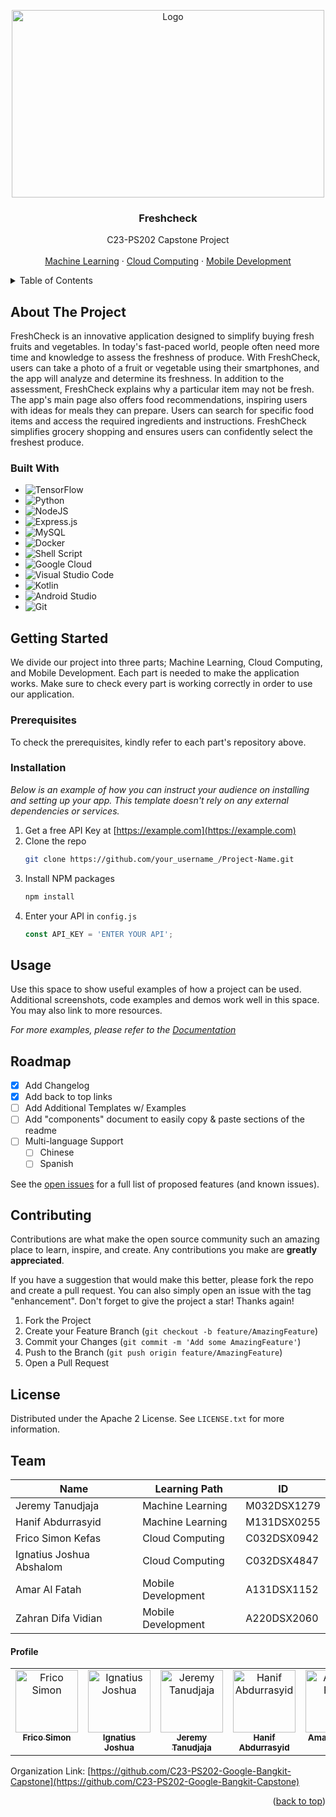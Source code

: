 <a name="readme-top"></a>

<!-- PROJECT LOGO -->
<div align="center">
    <img src="https://storage.googleapis.com/freshcheck-c23-ps202f/asset/freshcheck-logo.png" alt="Logo" width="500" height="300">
  </a>

  <h3 align="center">Freshcheck</h3>

  <p align="center">
    C23-PS202 Capstone Project
    <br />
    <br />
    <a href="https://github.com/C23-PS202-Google-Bangkit-Capstone/Machine-Learning">Machine Learning</a>
    ·
    <a href="https://github.com/C23-PS202-Google-Bangkit-Capstone/Cloud-Computing">Cloud Computing</a>
    ·
    <a href="https://github.com/C23-PS202-Google-Bangkit-Capstone/Mobile-Development">Mobile Development</a>
  </p>
</div>

<!-- TABLE OF CONTENTS -->
<details>
  <summary>Table of Contents</summary>
  <ol>
    <li>
      <a href="#about-the-project">About The Project</a>
      <ul>
        <li><a href="#built-with">Built With</a></li>
      </ul>
    </li>
    <li>
      <a href="#getting-started">Getting Started</a>
      <ul>
        <li><a href="#prerequisites">Prerequisites</a></li>
        <li><a href="#installation">Installation</a></li>
      </ul>
    </li>
    <li><a href="#usage">Usage</a></li>
    <li><a href="#roadmap">Roadmap</a></li>
    <li><a href="#contributing">Contributing</a></li>
    <li><a href="#license">License</a></li>
    <li><a href="#team">Team</a></li>
  </ol>
</details>

<!-- ABOUT THE PROJECT -->
## About The Project

FreshCheck is an innovative application designed to simplify buying fresh fruits and vegetables.
In today's fast-paced world, people often need more time and knowledge to assess the freshness of produce.
With FreshCheck, users can take a photo of a fruit or vegetable using their smartphones, and the app will analyze 
and determine its freshness. In addition to the assessment, FreshCheck explains why a particular item may not be fresh. 
The app's main page also offers food recommendations, inspiring users with ideas for meals they can prepare. 
Users can search for specific food items and access the required ingredients and instructions. 
FreshCheck simplifies grocery shopping and ensures users can confidently select the freshest produce.

### Built With

* ![TensorFlow](https://img.shields.io/badge/TensorFlow-%23FF6F00.svg?style=for-the-badge&logo=TensorFlow&logoColor=white)
* ![Python](https://img.shields.io/badge/python-3670A0?style=for-the-badge&logo=python&logoColor=ffdd54)
* ![NodeJS](https://img.shields.io/badge/node.js-6DA55F?style=for-the-badge&logo=node.js&logoColor=white)
* ![Express.js](https://img.shields.io/badge/express.js-%23404d59.svg?style=for-the-badge&logo=express&logoColor=%2361DAFB)
* ![MySQL](https://img.shields.io/badge/mysql-%2300f.svg?style=for-the-badge&logo=mysql&logoColor=white)
* ![Docker](https://img.shields.io/badge/docker-%230db7ed.svg?style=for-the-badge&logo=docker&logoColor=white)
* ![Shell Script](https://img.shields.io/badge/shell_script-%23121011.svg?style=for-the-badge&logo=gnu-bash&logoColor=white)
* ![Google Cloud](https://img.shields.io/badge/GoogleCloud-%234285F4.svg?style=for-the-badge&logo=google-cloud&logoColor=white)
* ![Visual Studio Code](https://img.shields.io/badge/Visual%20Studio%20Code-0078d7.svg?style=for-the-badge&logo=visual-studio-code&logoColor=white)
* ![Kotlin](https://img.shields.io/badge/kotlin-%237F52FF.svg?style=for-the-badge&logo=kotlin&logoColor=white)
* ![Android Studio](https://img.shields.io/badge/Android%20Studio-3DDC84.svg?style=for-the-badge&logo=android-studio&logoColor=white)
* ![Git](https://img.shields.io/badge/git-%23F05033.svg?style=for-the-badge&logo=git&logoColor=white)

<!-- GETTING STARTED -->
## Getting Started

We divide our project into three parts; Machine Learning, Cloud Computing, and Mobile Development. Each part is needed to make the application works. Make sure to check every part is working correctly in order to use our application.

### Prerequisites

To check the prerequisites, kindly refer to each part's repository above.

### Installation

_Below is an example of how you can instruct your audience on installing and setting up your app. This template doesn't rely on any external dependencies or services._

1. Get a free API Key at [https://example.com](https://example.com)
2. Clone the repo
   ```sh
   git clone https://github.com/your_username_/Project-Name.git
   ```
3. Install NPM packages
   ```sh
   npm install
   ```
4. Enter your API in `config.js`
   ```js
   const API_KEY = 'ENTER YOUR API';
   ```

<!-- USAGE EXAMPLES -->
## Usage

Use this space to show useful examples of how a project can be used. Additional screenshots, code examples and demos work well in this space. You may also link to more resources.

_For more examples, please refer to the [Documentation](https://example.com)_

<!-- ROADMAP -->
## Roadmap

- [x] Add Changelog
- [x] Add back to top links
- [ ] Add Additional Templates w/ Examples
- [ ] Add "components" document to easily copy & paste sections of the readme
- [ ] Multi-language Support
    - [ ] Chinese
    - [ ] Spanish

See the [open issues](https://github.com/othneildrew/Best-README-Template/issues) for a full list of proposed features (and known issues).

<!-- CONTRIBUTING -->
## Contributing

Contributions are what make the open source community such an amazing place to learn, inspire, and create. Any contributions you make are **greatly appreciated**.

If you have a suggestion that would make this better, please fork the repo and create a pull request. You can also simply open an issue with the tag "enhancement".
Don't forget to give the project a star! Thanks again!

1. Fork the Project
2. Create your Feature Branch (`git checkout -b feature/AmazingFeature`)
3. Commit your Changes (`git commit -m 'Add some AmazingFeature'`)
4. Push to the Branch (`git push origin feature/AmazingFeature`)
5. Open a Pull Request

<!-- LICENSE -->
## License

Distributed under the Apache 2 License. See `LICENSE.txt` for more information.

<!-- CONTACT -->
## Team

| Name | Learning Path | ID |
| -------- | -------- | -------- |
| Jeremy Tanudjaja | Machine Learning | M032DSX1279 |
| Hanif Abdurrasyid | Machine Learning | M131DSX0255 |
| Frico Simon Kefas | Cloud Computing | C032DSX0942 |
| Ignatius Joshua Abshalom | Cloud Computing | C032DSX4847 |
| Amar Al Fatah | Mobile Development | A131DSX1152 |
| Zahran Difa Vidian | Mobile Development | A220DSX2060 |

#### Profile

<table>
  <tbody>
    <tr>
        <td align="center" valign="top" width="14.28%">
             <a href="https://github.com/FricoSimon">
             <img src="https://avatars.githubusercontent.com/FricoSimon?v=3?s=100" width="100px;" alt="Frico Simon" />
             <br />
             <sub><b>Frico Simon</b></sub>
             </a>
        </td>
        <td align="center" valign="top" width="14.28%">
             <a href="https://github.com/Zumoa17">
             <img src="https://avatars.githubusercontent.com/Zumoa17?v=3?s=100" width="100px;" alt="Ignatius Joshua" />
             <br />
             <sub><b>Ignatius Joshua</b></sub>
             </a>
        </td>
        <td align="center" valign="top" width="14.28%">
             <a href="https://github.com/JeremyTanudjaja">
             <img src="https://avatars.githubusercontent.com/JeremyTanudjaja?v=3?s=100" width="100px;" alt="Jeremy Tanudjaja" />
             <br />
             <sub><b>Jeremy Tanudjaja</b></sub>
             </a>
        </td>
        <td align="center" valign="top" width="14.28%">
             <a href="https://github.com/hnfabdd">
             <img src="https://avatars.githubusercontent.com/hnfabdd?v=3?s=100" width="100px;" alt="Hanif Abdurrasyid" />
             <br />
             <sub><b>Hanif Abdurrasyid</b></sub>
             </a>
        </td>          
        <td align="center" valign="top" width="14.28%">
             <a href="https://github.com/amaralfatah">
             <img src="https://avatars.githubusercontent.com/amaralfatah?v=3?s=100" width="100px;" alt="Amar Al Fatah" />
             <br />
             <sub><b>Amar Al Fatah</b></sub>
             </a>
        </td>
        <td align="center" valign="top" width="14.28%">
             <a href="https://github.com/ZDV16">
             <img src="https://avatars.githubusercontent.com/ZDV16?v=3?s=100" width="100px;" alt="Zahran Difa" />
             <br />
             <sub><b>Zahran Difa</b></sub>
             </a>
        </td>
    </tr>
  </tbody>
</table>

Organization Link: [https://github.com/C23-PS202-Google-Bangkit-Capstone](https://github.com/C23-PS202-Google-Bangkit-Capstone)

<p align="right">(<a href="#readme-top">back to top</a>)</p>
